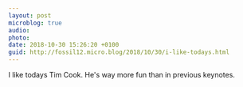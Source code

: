 ```yaml
---
layout: post
microblog: true
audio: 
photo: 
date: 2018-10-30 15:26:20 +0100
guid: http://fossil12.micro.blog/2018/10/30/i-like-todays.html
---
```

I like todays Tim Cook. He's way more fun than in previous keynotes.
